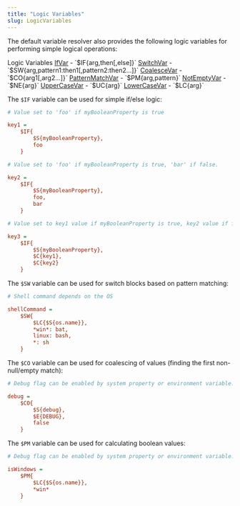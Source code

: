 ```yaml
---
title: "Logic Variables"
slug: LogicVariables
---
```


The default variable resolver also provides the following logic variables for performing simple logical operations:

<tree>
<node-0>Logic Variables</node-0>
<node-1><java-class><a href="/site/apidocs/org/apache/juneau/svl/vars/IfVar.html" target="_blank">IfVar</a></java-class> - `$IF{arg,then[,else]}`</node-1>
<node-1><java-class><a href="/site/apidocs/org/apache/juneau/svl/vars/SwitchVar.html" target="_blank">SwitchVar</a></java-class> - `$SW{arg,pattern1:then1[,pattern2:then2...]}`</node-1>
<node-1><java-class><a href="/site/apidocs/org/apache/juneau/svl/vars/CoalesceVar.html" target="_blank">CoalesceVar</a></java-class> - `$CO{arg1[,arg2...]}`</node-1>
<node-1><java-class><a href="/site/apidocs/org/apache/juneau/svl/vars/PatternMatchVar.html" target="_blank">PatternMatchVar</a></java-class> - `$PM{arg,pattern}`</node-1>
<node-1><java-class><a href="/site/apidocs/org/apache/juneau/svl/vars/NotEmptyVar.html" target="_blank">NotEmptyVar</a></java-class> - `$NE{arg}`</node-1>
<node-1><java-class><a href="/site/apidocs/org/apache/juneau/svl/vars/UpperCaseVar.html" target="_blank">UpperCaseVar</a></java-class> - `$UC{arg}`</node-1>
<node-1><java-class><a href="/site/apidocs/org/apache/juneau/svl/vars/LowerCaseVar.html" target="_blank">LowerCaseVar</a></java-class> - `$LC{arg}`</node-1>
</tree>

The `$IF` variable can be used for simple if/else logic:

```ini
# Value set to 'foo' if myBooleanProperty is true

key1 =
    $IF{
        $S{myBooleanProperty},
        foo
    }

# Value set to 'foo' if myBooleanProperty is true, 'bar' if false.

key2 =
    $IF{
        $S{myBooleanProperty},
        foo,
        bar
    }

# Value set to key1 value if myBooleanProperty is true, key2 value if false.

key3 =
    $IF{
        $S{myBooleanProperty},
        $C{key1},
        $C{key2}
    }
```

The `$SW` variable can be used for switch blocks based on pattern matching:

```ini
# Shell command depends on the OS

shellCommand =
    $SW{
        $LC{$S{os.name}},
        *win*: bat,
        linux: bash,
        *: sh
    }
```

The `$CO` variable can be used for coalescing of values (finding the first non-null/empty match):

```ini
# Debug flag can be enabled by system property or environment variable.

debug =
    $CO{
        $S{debug},
        $E{DEBUG},
        false
    }
```

The `$PM` variable can be used for calculating boolean values:

```ini
# Debug flag can be enabled by system property or environment variable.

isWindows =
    $PM{
        $LC{$S{os.name}},
        *win*
    }
```
